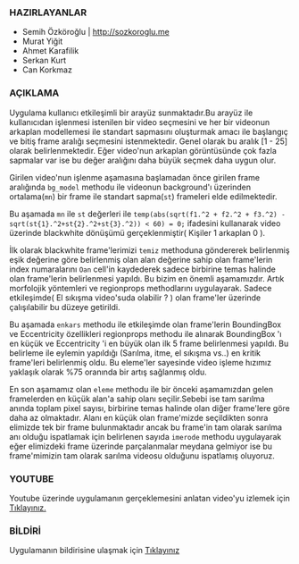 ### HAZIRLAYANLAR

- Semih Özköroğlu | http://sozkoroglu.me
- Murat Yiğit
- Ahmet Karafilik
- Serkan Kurt
- Can Korkmaz

### AÇIKLAMA

Uygulama kullanıcı etkileşimli bir arayüz sunmaktadır.Bu arayüz ile kullanıcıdan işlenmesi istenilen bir video seçmesini ve her bir videonun arkaplan modellemesi ile standart sapmasını oluşturmak amacı ile başlangıç ve bitiş frame aralığı seçmesini istenmektedir. Genel olarak bu aralık [1 - 25] olarak belirlenmektedir. Eğer video'nun arkaplan görüntüsünde çok fazla sapmalar var ise bu değer aralığını daha büyük seçmek daha uygun olur.

Girilen video'nun işlenme aşamasına başlamadan önce girilen frame aralığında `bg_model` methodu ile videonun background'ı üzerinden ortalama(`mn`) bir frame ile standart sapma(`st`) frameleri elde edilmektedir.

Bu aşamada `mn` ile `st` değerleri ile `temp(abs(sqrt(f1.^2 + f2.^2 + f3.^2) - sqrt(st{1}.^2+st{2}.^2+st{3}.^2)) < 60) = 0;` ifadesini kullanarak video üzerinde blackwhite dönüşümü gerçeklenmiştir( Kişiler 1 arkaplan 0 ).

İlk olarak blackwhite frame'lerimizi `temiz` methoduna göndererek belirlenmiş eşik değerine göre belirlenmiş olan alan değerine sahip olan frame'lerin index numaralarını `Oan` cell'in kaydederek sadece birbirine temas halinde olan frame'lerin belirlenmesi yapıldı. Bu bizim en önemli aşamamızdır. Artık morfolojik yöntemleri ve regionprops methodlarını uygulayarak. Sadece etkileşimde( El sıkışma video'suda olabilir ? ) olan frame'ler üzerinde çalışılabilir bu düzeye getirildi.

Bu aşamada `enkars` methodu ile etkileşimde olan frame'lerin BoundingBox ve Eccentricity özellikleri regionprops methodu ile alınarak BoundingBox 'ı en küçük ve Eccentricity 'i en büyük olan ilk 5 frame belirlenmesi yapıldı. Bu belirleme ile eylemin yapıldığı (Sarılma, itme, el sıkışma vs..) en kritik frame'leri belirlenmiş oldu. Bu eleme'ler sayesinde video işleme hızımız yaklaşık olarak %75 oranında bir artış sağlanmış oldu.

En son aşamamız olan `eleme` methodu ile bir önceki aşamamızdan gelen framelerden en küçük alan'a sahip olanı seçilir.Sebebi ise tam sarılma anında toplam pixel sayısı, birbirine temas halinde olan diğer frame'lere göre daha az olmaktadır. Alanı en küçük olan frame'mizde seçildikten sonra elimizde tek bir frame bulunmaktadır ancak bu frame'in tam olarak sarılma anı olduğu ispatlamak için belirlenen sayıda `imerode` methodu uygulayarak eğer elimizdeki frame üzerinde parçalanmalar meydana gelmiyor ise bu frame'mimizin tam olarak sarılma videosu olduğunu ispatlamış oluyoruz.

### YOUTUBE

Youtube üzerinde uygulamanın gerçeklemesini anlatan video'yu izlemek için [Tıklayınız.](http://www.youtube.com/watch?v=OZWBbRdZWXI&feature=youtu.be)


### BİLDİRİ

Uygulamanın bildirisine ulaşmak için [Tıklayınız](https://docs.google.com/a/bil.omu.edu.tr/file/d/0B-ufRWgXeEyBRHhCczZPTG5URXc/edit)

